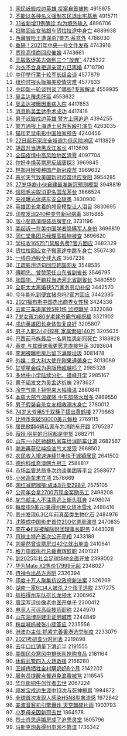 1. [网民诋毁戍边英雄 投案自首被拘](http://www.baidu.com/baidu?cl=3&tn=SE_baiduhomet8_jmjb7mjw&rsv_dl=fyb_top&fr=top1000&wd=%CD%F8%C3%F1%DA%AE%BB%D9%CA%F9%B1%DF%D3%A2%D0%DB%20%CD%B6%B0%B8%D7%D4%CA%D7%B1%BB%BE%D0) 4915975
1. [不能以各种名义强制农民退出宅基地](http://www.baidu.com/baidu?cl=3&tn=SE_baiduhomet8_jmjb7mjw&rsv_dl=fyb_top&fr=top1000&wd=%B2%BB%C4%DC%D2%D4%B8%F7%D6%D6%C3%FB%D2%E5%C7%BF%D6%C6%C5%A9%C3%F1%CD%CB%B3%F6%D5%AC%BB%F9%B5%D8) 4915711
1. [31省新增11例确诊 均为境外输入](http://www.baidu.com/baidu?cl=3&tn=SE_baiduhomet8_jmjb7mjw&rsv_dl=fyb_top&fr=top1000&wd=31%CA%A1%D0%C2%D4%F611%C0%FD%C8%B7%D5%EF%20%BE%F9%CE%AA%BE%B3%CD%E2%CA%E4%C8%EB) 4896706
1. [妇联回应女孩跟车货拉拉途中身亡](http://www.baidu.com/baidu?cl=3&tn=SE_baiduhomet8_jmjb7mjw&rsv_dl=fyb_top&fr=top1000&wd=%B8%BE%C1%AA%BB%D8%D3%A6%C5%AE%BA%A2%B8%FA%B3%B5%BB%F5%C0%AD%C0%AD%CD%BE%D6%D0%C9%ED%CD%F6) 4889938
1. [西藏冒险王遭谋杀?警方:系意外](http://www.baidu.com/baidu?cl=3&tn=SE_baiduhomet8_jmjb7mjw&rsv_dl=fyb_top&fr=top1000&wd=%CE%F7%B2%D8%C3%B0%CF%D5%CD%F5%D4%E2%C4%B1%C9%B1%3F%BE%AF%B7%BD%3A%CF%B5%D2%E2%CD%E2) 4788030
1. [重磅！2021年中央一号文件发布](http://www.baidu.com/baidu?cl=3&tn=SE_baiduhomet8_jmjb7mjw&rsv_dl=fyb_top&fr=top1000&wd=%D6%D8%B0%F5%A3%A12021%C4%EA%D6%D0%D1%EB%D2%BB%BA%C5%CE%C4%BC%FE%B7%A2%B2%BC) 4743916
1. [贾玲高情商回应催婚](http://www.baidu.com/baidu?cl=3&tn=SE_baiduhomet8_jmjb7mjw&rsv_dl=fyb_top&fr=top1000&wd=%BC%D6%C1%E1%B8%DF%C7%E9%C9%CC%BB%D8%D3%A6%B4%DF%BB%E9) 4743661
1. [王毅敦促美方做到三个"放弃"](http://www.baidu.com/baidu?cl=3&tn=SE_baiduhomet8_jmjb7mjw&rsv_dl=fyb_top&fr=top1000&wd=%CD%F5%D2%E3%B6%D8%B4%D9%C3%C0%B7%BD%D7%F6%B5%BD%C8%FD%B8%F6%22%B7%C5%C6%FA%22) 4725322
1. [内衣不合身拒迎亲双方已离婚](http://www.baidu.com/baidu?cl=3&tn=SE_baiduhomet8_jmjb7mjw&rsv_dl=fyb_top&fr=top1000&wd=%C4%DA%D2%C2%B2%BB%BA%CF%C9%ED%BE%DC%D3%AD%C7%D7%CB%AB%B7%BD%D2%D1%C0%EB%BB%E9) 4718790
1. [中印举行第十轮军长级会谈](http://www.baidu.com/baidu?cl=3&tn=SE_baiduhomet8_jmjb7mjw&rsv_dl=fyb_top&fr=top1000&wd=%D6%D0%D3%A1%BE%D9%D0%D0%B5%DA%CA%AE%C2%D6%BE%FC%B3%A4%BC%B6%BB%E1%CC%B8) 4577879
1. [纽约时报头版揭美疫情灾难](http://www.baidu.com/baidu?cl=3&tn=SE_baiduhomet8_jmjb7mjw&rsv_dl=fyb_top&fr=top1000&wd=%C5%A6%D4%BC%CA%B1%B1%A8%CD%B7%B0%E6%BD%D2%C3%C0%D2%DF%C7%E9%D4%D6%C4%D1) 4577633
1. [中印新一轮谈判谈了哪些?专家解读](http://www.baidu.com/baidu?cl=3&tn=SE_baiduhomet8_jmjb7mjw&rsv_dl=fyb_top&fr=top1000&wd=%D6%D0%D3%A1%D0%C2%D2%BB%C2%D6%CC%B8%C5%D0%CC%B8%C1%CB%C4%C4%D0%A9%3F%D7%A8%BC%D2%BD%E2%B6%C1) 4559935
1. [吴孟达罹患肝癌](http://www.baidu.com/baidu?cl=3&tn=SE_baiduhomet8_jmjb7mjw&rsv_dl=fyb_top&fr=top1000&wd=%CE%E2%C3%CF%B4%EF%EE%BE%BB%BC%B8%CE%B0%A9) 4553632
1. [吴孟达被曝因重病入院](http://www.baidu.com/baidu?cl=3&tn=SE_baiduhomet8_jmjb7mjw&rsv_dl=fyb_top&fr=top1000&wd=%CE%E2%C3%CF%B4%EF%B1%BB%C6%D8%D2%F2%D6%D8%B2%A1%C8%EB%D4%BA) 4417653
1. [消息称吴孟达手术成功](http://www.baidu.com/baidu?cl=3&tn=SE_baiduhomet8_jmjb7mjw&rsv_dl=fyb_top&fr=top1000&wd=%CF%FB%CF%A2%B3%C6%CE%E2%C3%CF%B4%EF%CA%D6%CA%F5%B3%C9%B9%A6) 4417416
1. [男子诋毁戍边英雄 警方上网追逃](http://www.baidu.com/baidu?cl=3&tn=SE_baiduhomet8_jmjb7mjw&rsv_dl=fyb_top&fr=top1000&wd=%C4%D0%D7%D3%DA%AE%BB%D9%CA%F9%B1%DF%D3%A2%D0%DB%20%BE%AF%B7%BD%C9%CF%CD%F8%D7%B7%CC%D3) 4394255
1. [警方通报上海迪士尼游客殴打演员](http://www.baidu.com/baidu?cl=3&tn=SE_baiduhomet8_jmjb7mjw&rsv_dl=fyb_top&fr=top1000&wd=%BE%AF%B7%BD%CD%A8%B1%A8%C9%CF%BA%A3%B5%CF%CA%BF%C4%E1%D3%CE%BF%CD%C5%B9%B4%F2%D1%DD%D4%B1) 4263035
1. [猫和老鼠电影中国独家预告](http://www.baidu.com/baidu?cl=3&tn=SE_baiduhomet8_jmjb7mjw&rsv_dl=fyb_top&fr=top1000&wd=%C3%A8%BA%CD%C0%CF%CA%F3%B5%E7%D3%B0%D6%D0%B9%FA%B6%C0%BC%D2%D4%A4%B8%E6) 4240456
1. [22日起石家庄全域调为低风险地区](http://www.baidu.com/baidu?cl=3&tn=SE_baiduhomet8_jmjb7mjw&rsv_dl=fyb_top&fr=top1000&wd=22%C8%D5%C6%F0%CA%AF%BC%D2%D7%AF%C8%AB%D3%F2%B5%F7%CE%AA%B5%CD%B7%E7%CF%D5%B5%D8%C7%F8) 4113829
1. [胡昌升当选黑龙江省长](http://www.baidu.com/baidu?cl=3&tn=SE_baiduhomet8_jmjb7mjw&rsv_dl=fyb_top&fr=top1000&wd=%BA%FA%B2%FD%C9%FD%B5%B1%D1%A1%BA%DA%C1%FA%BD%AD%CA%A1%B3%A4) 4113608
1. [全国疫情中高风险地区清零](http://www.baidu.com/baidu?cl=3&tn=SE_baiduhomet8_jmjb7mjw&rsv_dl=fyb_top&fr=top1000&wd=%C8%AB%B9%FA%D2%DF%C7%E9%D6%D0%B8%DF%B7%E7%CF%D5%B5%D8%C7%F8%C7%E5%C1%E3) 4097704
1. [你好李焕英票房反超唐探3](http://www.baidu.com/baidu?cl=3&tn=SE_baiduhomet8_jmjb7mjw&rsv_dl=fyb_top&fr=top1000&wd=%C4%E3%BA%C3%C0%EE%BB%C0%D3%A2%C6%B1%B7%BF%B7%B4%B3%AC%CC%C6%CC%BD3) 3969845
1. [林郑月娥接种国产新冠疫苗](http://www.baidu.com/baidu?cl=3&tn=SE_baiduhomet8_jmjb7mjw&rsv_dl=fyb_top&fr=top1000&wd=%C1%D6%D6%A3%D4%C2%B6%F0%BD%D3%D6%D6%B9%FA%B2%FA%D0%C2%B9%DA%D2%DF%C3%E7) 3969632
1. [恶劣天气致美国新冠疫苗供应受阻](http://www.baidu.com/baidu?cl=3&tn=SE_baiduhomet8_jmjb7mjw&rsv_dl=fyb_top&fr=top1000&wd=%B6%F1%C1%D3%CC%EC%C6%F8%D6%C2%C3%C0%B9%FA%D0%C2%B9%DA%D2%DF%C3%E7%B9%A9%D3%A6%CA%DC%D7%E8) 3954285
1. [27岁华裔小伙自建最准新冠预测模型](http://www.baidu.com/baidu?cl=3&tn=SE_baiduhomet8_jmjb7mjw&rsv_dl=fyb_top&fr=top1000&wd=27%CB%EA%BB%AA%D2%E1%D0%A1%BB%EF%D7%D4%BD%A8%D7%EE%D7%BC%D0%C2%B9%DA%D4%A4%B2%E2%C4%A3%D0%CD) 3948819
1. [信阳毛尖取消更名国龙茅台](http://www.baidu.com/baidu?cl=3&tn=SE_baiduhomet8_jmjb7mjw&rsv_dl=fyb_top&fr=top1000&wd=%D0%C5%D1%F4%C3%AB%BC%E2%C8%A1%CF%FB%B8%FC%C3%FB%B9%FA%C1%FA%C3%A9%CC%A8) 3866524
1. [央视曝光体感车安全隐患](http://www.baidu.com/baidu?cl=3&tn=SE_baiduhomet8_jmjb7mjw&rsv_dl=fyb_top&fr=top1000&wd=%D1%EB%CA%D3%C6%D8%B9%E2%CC%E5%B8%D0%B3%B5%B0%B2%C8%AB%D2%FE%BB%BC) 3830900
1. [英雄团长拿着的颅骨模型让人泪目](http://www.baidu.com/baidu?cl=3&tn=SE_baiduhomet8_jmjb7mjw&rsv_dl=fyb_top&fr=top1000&wd=%D3%A2%D0%DB%CD%C5%B3%A4%C4%C3%D7%C5%B5%C4%C2%AD%B9%C7%C4%A3%D0%CD%C8%C3%C8%CB%C0%E1%C4%BF) 3830695
1. [印度发现240种变异新冠病毒](http://www.baidu.com/baidu?cl=3&tn=SE_baiduhomet8_jmjb7mjw&rsv_dl=fyb_top&fr=top1000&wd=%D3%A1%B6%C8%B7%A2%CF%D6240%D6%D6%B1%E4%D2%EC%D0%C2%B9%DA%B2%A1%B6%BE) 3815885
1. [张小斐路演服装品牌变化](http://www.baidu.com/baidu?cl=3&tn=SE_baiduhomet8_jmjb7mjw&rsv_dl=fyb_top&fr=top1000&wd=%D5%C5%D0%A1%EC%B3%C2%B7%D1%DD%B7%FE%D7%B0%C6%B7%C5%C6%B1%E4%BB%AF) 3731196
1. [美起诉一在美中国学者隐瞒军人身份](http://www.baidu.com/baidu?cl=3&tn=SE_baiduhomet8_jmjb7mjw&rsv_dl=fyb_top&fr=top1000&wd=%C3%C0%C6%F0%CB%DF%D2%BB%D4%DA%C3%C0%D6%D0%B9%FA%D1%A7%D5%DF%D2%FE%C2%F7%BE%FC%C8%CB%C9%ED%B7%DD) 3696819
1. [同仁堂集团总经理高振坤被查](http://www.baidu.com/baidu?cl=3&tn=SE_baiduhomet8_jmjb7mjw&rsv_dl=fyb_top&fr=top1000&wd=%CD%AC%C8%CA%CC%C3%BC%AF%CD%C5%D7%DC%BE%AD%C0%ED%B8%DF%D5%F1%C0%A4%B1%BB%B2%E9) 3696620
1. [学校收165万门禁服务费?官方回应](http://www.baidu.com/baidu?cl=3&tn=SE_baiduhomet8_jmjb7mjw&rsv_dl=fyb_top&fr=top1000&wd=%D1%A7%D0%A3%CA%D5165%CD%F2%C3%C5%BD%FB%B7%FE%CE%F1%B7%D1%3F%B9%D9%B7%BD%BB%D8%D3%A6) 3682329
1. [货拉拉回应女子搬家途中跳车身亡](http://www.baidu.com/baidu?cl=3&tn=SE_baiduhomet8_jmjb7mjw&rsv_dl=fyb_top&fr=top1000&wd=%BB%F5%C0%AD%C0%AD%BB%D8%D3%A6%C5%AE%D7%D3%B0%E1%BC%D2%CD%BE%D6%D0%CC%F8%B3%B5%C9%ED%CD%F6) 3567430
1. [一线白酒股全线大跌](http://www.baidu.com/baidu?cl=3&tn=SE_baiduhomet8_jmjb7mjw&rsv_dl=fyb_top&fr=top1000&wd=%D2%BB%CF%DF%B0%D7%BE%C6%B9%C9%C8%AB%CF%DF%B4%F3%B5%F8) 3567238
1. [江疏影用诗句回应韩国网友](http://www.baidu.com/baidu?cl=3&tn=SE_baiduhomet8_jmjb7mjw&rsv_dl=fyb_top&fr=top1000&wd=%BD%AD%CA%E8%D3%B0%D3%C3%CA%AB%BE%E4%BB%D8%D3%A6%BA%AB%B9%FA%CD%F8%D3%D1) 3548535
1. [傅明先、曾赞荣任山东省副省长](http://www.baidu.com/baidu?cl=3&tn=SE_baiduhomet8_jmjb7mjw&rsv_dl=fyb_top&fr=top1000&wd=%B8%B5%C3%F7%CF%C8%A1%A2%D4%F8%D4%DE%C8%D9%C8%CE%C9%BD%B6%AB%CA%A1%B8%B1%CA%A1%B3%A4) 3546795
1. [张国华、严鹏程当选河北省副省长](http://www.baidu.com/baidu?cl=3&tn=SE_baiduhomet8_jmjb7mjw&rsv_dl=fyb_top&fr=top1000&wd=%D5%C5%B9%FA%BB%AA%A1%A2%D1%CF%C5%F4%B3%CC%B5%B1%D1%A1%BA%D3%B1%B1%CA%A1%B8%B1%CA%A1%B3%A4) 3480559
1. [全职太太离婚获5万家务劳动补偿](http://www.baidu.com/baidu?cl=3&tn=SE_baiduhomet8_jmjb7mjw&rsv_dl=fyb_top&fr=top1000&wd=%C8%AB%D6%B0%CC%AB%CC%AB%C0%EB%BB%E9%BB%F15%CD%F2%BC%D2%CE%F1%C0%CD%B6%AF%B2%B9%B3%A5) 3442570
1. [今年能吃到便宜猪肉吗?官方回应](http://www.baidu.com/baidu?cl=3&tn=SE_baiduhomet8_jmjb7mjw&rsv_dl=fyb_top&fr=top1000&wd=%BD%F1%C4%EA%C4%DC%B3%D4%B5%BD%B1%E3%D2%CB%D6%ED%C8%E2%C2%F0%3F%B9%D9%B7%BD%BB%D8%D3%A6) 3442385
1. [2021福布斯中国杰出商界女性榜](http://www.baidu.com/baidu?cl=3&tn=SE_baiduhomet8_jmjb7mjw&rsv_dl=fyb_top&fr=top1000&wd=2021%B8%A3%B2%BC%CB%B9%D6%D0%B9%FA%BD%DC%B3%F6%C9%CC%BD%E7%C5%AE%D0%D4%B0%F1) 3424336
1. [云南三车追尾致5死1伤 监控曝光](http://www.baidu.com/baidu?cl=3&tn=SE_baiduhomet8_jmjb7mjw&rsv_dl=fyb_top&fr=top1000&wd=%D4%C6%C4%CF%C8%FD%B3%B5%D7%B7%CE%B2%D6%C25%CB%C01%C9%CB%20%BC%E0%BF%D8%C6%D8%B9%E2) 3322080
1. [7岁女孩为80岁老姥爷霸气喊祝福](http://www.baidu.com/baidu?cl=3&tn=SE_baiduhomet8_jmjb7mjw&rsv_dl=fyb_top&fr=top1000&wd=7%CB%EA%C5%AE%BA%A2%CE%AA80%CB%EA%C0%CF%C0%D1%D2%AF%B0%D4%C6%F8%BA%B0%D7%A3%B8%A3) 3321902
1. [戍边英雄团长身体恢复良好](http://www.baidu.com/baidu?cl=3&tn=SE_baiduhomet8_jmjb7mjw&rsv_dl=fyb_top&fr=top1000&wd=%CA%F9%B1%DF%D3%A2%D0%DB%CD%C5%B3%A4%C9%ED%CC%E5%BB%D6%B8%B4%C1%BC%BA%C3) 3205807
1. [男子入职2小时猝死 家属索赔140万](http://www.baidu.com/baidu?cl=3&tn=SE_baiduhomet8_jmjb7mjw&rsv_dl=fyb_top&fr=top1000&wd=%C4%D0%D7%D3%C8%EB%D6%B02%D0%A1%CA%B1%E2%A7%CB%C0%20%BC%D2%CA%F4%CB%F7%C5%E2140%CD%F2) 3205635
1. [巴西茹马族最后一名男性患新冠死亡](http://www.baidu.com/baidu?cl=3&tn=SE_baiduhomet8_jmjb7mjw&rsv_dl=fyb_top&fr=top1000&wd=%B0%CD%CE%F7%C8%E3%C2%ED%D7%E5%D7%EE%BA%F3%D2%BB%C3%FB%C4%D0%D0%D4%BB%BC%D0%C2%B9%DA%CB%C0%CD%F6) 3188828
1. [黄奕 与其暧昧我更愿意直接坦荡](http://www.baidu.com/baidu?cl=3&tn=SE_baiduhomet8_jmjb7mjw&rsv_dl=fyb_top&fr=top1000&wd=%BB%C6%DE%C8%20%D3%EB%C6%E4%EA%D3%C3%C1%CE%D2%B8%FC%D4%B8%D2%E2%D6%B1%BD%D3%CC%B9%B5%B4) 3093604
1. [李湘被曝租房后留下满屋垃圾](http://www.baidu.com/baidu?cl=3&tn=SE_baiduhomet8_jmjb7mjw&rsv_dl=fyb_top&fr=top1000&wd=%C0%EE%CF%E6%B1%BB%C6%D8%D7%E2%B7%BF%BA%F3%C1%F4%CF%C2%C2%FA%CE%DD%C0%AC%BB%F8) 3081478
1. [外媒：意大利大使在刚果遇袭身亡](http://www.baidu.com/baidu?cl=3&tn=SE_baiduhomet8_jmjb7mjw&rsv_dl=fyb_top&fr=top1000&wd=%CD%E2%C3%BD%A3%BA%D2%E2%B4%F3%C0%FB%B4%F3%CA%B9%D4%DA%B8%D5%B9%FB%D3%F6%CF%AE%C9%ED%CD%F6) 3013089
1. [甘望星会成为男版杨超越吗？](http://www.baidu.com/baidu?cl=3&tn=SE_baiduhomet8_jmjb7mjw&rsv_dl=fyb_top&fr=top1000&wd=%B8%CA%CD%FB%D0%C7%BB%E1%B3%C9%CE%AA%C4%D0%B0%E6%D1%EE%B3%AC%D4%BD%C2%F0%A3%BF) 2985328
1. [多地中小学陆续分批、错峰开学](http://www.baidu.com/baidu?cl=3&tn=SE_baiduhomet8_jmjb7mjw&rsv_dl=fyb_top&fr=top1000&wd=%B6%E0%B5%D8%D6%D0%D0%A1%D1%A7%C2%BD%D0%F8%B7%D6%C5%FA%A1%A2%B4%ED%B7%E5%BF%AA%D1%A7) 2985167
1. [黄子韬发文为吴孟达祈祷](http://www.baidu.com/baidu?cl=3&tn=SE_baiduhomet8_jmjb7mjw&rsv_dl=fyb_top&fr=top1000&wd=%BB%C6%D7%D3%E8%BA%B7%A2%CE%C4%CE%AA%CE%E2%C3%CF%B4%EF%C6%ED%B5%BB) 2973627
1. [冷空气南下将带来大幅降温](http://www.baidu.com/baidu?cl=3&tn=SE_baiduhomet8_jmjb7mjw&rsv_dl=fyb_top&fr=top1000&wd=%C0%E4%BF%D5%C6%F8%C4%CF%CF%C2%BD%AB%B4%F8%C0%B4%B4%F3%B7%F9%BD%B5%CE%C2) 2880841
1. [本周大部气温骤降 中东部降水增多](http://www.baidu.com/baidu?cl=3&tn=SE_baiduhomet8_jmjb7mjw&rsv_dl=fyb_top&fr=top1000&wd=%B1%BE%D6%DC%B4%F3%B2%BF%C6%F8%CE%C2%D6%E8%BD%B5%20%D6%D0%B6%AB%B2%BF%BD%B5%CB%AE%D4%F6%B6%E0) 2869550
1. [男子假装自杀女友相救溺水身亡](http://www.baidu.com/baidu?cl=3&tn=SE_baiduhomet8_jmjb7mjw&rsv_dl=fyb_top&fr=top1000&wd=%C4%D0%D7%D3%BC%D9%D7%B0%D7%D4%C9%B1%C5%AE%D3%D1%CF%E0%BE%C8%C4%E7%CB%AE%C9%ED%CD%F6) 2780012
1. [74岁大爷用5千双筷子搭出黄鹤楼](http://www.baidu.com/baidu?cl=3&tn=SE_baiduhomet8_jmjb7mjw&rsv_dl=fyb_top&fr=top1000&wd=74%CB%EA%B4%F3%D2%AF%D3%C35%C7%A7%CB%AB%BF%EA%D7%D3%B4%EE%B3%F6%BB%C6%BA%D7%C2%A5) 2779863
1. [比特币突破58000美元每枚](http://www.baidu.com/baidu?cl=3&tn=SE_baiduhomet8_jmjb7mjw&rsv_dl=fyb_top&fr=top1000&wd=%B1%C8%CC%D8%B1%D2%CD%BB%C6%C658000%C3%C0%D4%AA%C3%BF%C3%B6) 2769115
1. [居民掀翻4辆私家车为消防车开路](http://www.baidu.com/baidu?cl=3&tn=SE_baiduhomet8_jmjb7mjw&rsv_dl=fyb_top&fr=top1000&wd=%BE%D3%C3%F1%CF%C6%B7%AD4%C1%BE%CB%BD%BC%D2%B3%B5%CE%AA%CF%FB%B7%C0%B3%B5%BF%AA%C2%B7) 2765287
1. [薇娅 明星的归宿都是带货](http://www.baidu.com/baidu?cl=3&tn=SE_baiduhomet8_jmjb7mjw&rsv_dl=fyb_top&fr=top1000&wd=%DE%B1%E6%AB%20%C3%F7%D0%C7%B5%C4%B9%E9%CB%DE%B6%BC%CA%C7%B4%F8%BB%F5) 2682711
1. [山东一小区掀翻私家车给消防车让道](http://www.baidu.com/baidu?cl=3&tn=SE_baiduhomet8_jmjb7mjw&rsv_dl=fyb_top&fr=top1000&wd=%C9%BD%B6%AB%D2%BB%D0%A1%C7%F8%CF%C6%B7%AD%CB%BD%BC%D2%B3%B5%B8%F8%CF%FB%B7%C0%B3%B5%C8%C3%B5%C0) 2682567
1. [渤海再获亿吨级油气大发现](http://www.baidu.com/baidu?cl=3&tn=SE_baiduhomet8_jmjb7mjw&rsv_dl=fyb_top&fr=top1000&wd=%B2%B3%BA%A3%D4%D9%BB%F1%D2%DA%B6%D6%BC%B6%D3%CD%C6%F8%B4%F3%B7%A2%CF%D6) 2668502
1. [农民收入增速连续11年快于城镇居民](http://www.baidu.com/baidu?cl=3&tn=SE_baiduhomet8_jmjb7mjw&rsv_dl=fyb_top&fr=top1000&wd=%C5%A9%C3%F1%CA%D5%C8%EB%D4%F6%CB%D9%C1%AC%D0%F811%C4%EA%BF%EC%D3%DA%B3%C7%D5%F2%BE%D3%C3%F1) 2641502
1. [德约科维奇澳网九冠王](http://www.baidu.com/baidu?cl=3&tn=SE_baiduhomet8_jmjb7mjw&rsv_dl=fyb_top&fr=top1000&wd=%B5%C2%D4%BC%BF%C6%CE%AC%C6%E6%B0%C4%CD%F8%BE%C5%B9%DA%CD%F5) 2588817
1. [市场监管总局多次约谈美团等平台](http://www.baidu.com/baidu?cl=3&tn=SE_baiduhomet8_jmjb7mjw&rsv_dl=fyb_top&fr=top1000&wd=%CA%D0%B3%A1%BC%E0%B9%DC%D7%DC%BE%D6%B6%E0%B4%CE%D4%BC%CC%B8%C3%C0%CD%C5%B5%C8%C6%BD%CC%A8) 2588677
1. [小米造车未立项](http://www.baidu.com/baidu?cl=3&tn=SE_baiduhomet8_jmjb7mjw&rsv_dl=fyb_top&fr=top1000&wd=%D0%A1%C3%D7%D4%EC%B3%B5%CE%B4%C1%A2%CF%EE) 2578669
1. [网红减肥咖啡:成本8元卖298元](http://www.baidu.com/baidu?cl=3&tn=SE_baiduhomet8_jmjb7mjw&rsv_dl=fyb_top&fr=top1000&wd=%CD%F8%BA%EC%BC%F5%B7%CA%BF%A7%B7%C8%3A%B3%C9%B1%BE8%D4%AA%C2%F4298%D4%AA) 2575105
1. [公司年会拿2700万现金奖励员工](http://www.baidu.com/baidu?cl=3&tn=SE_baiduhomet8_jmjb7mjw&rsv_dl=fyb_top&fr=top1000&wd=%B9%AB%CB%BE%C4%EA%BB%E1%C4%C32700%CD%F2%CF%D6%BD%F0%BD%B1%C0%F8%D4%B1%B9%A4) 2498208
1. [鸵鸟趁主人不注意逃上街头狂奔](http://www.baidu.com/baidu?cl=3&tn=SE_baiduhomet8_jmjb7mjw&rsv_dl=fyb_top&fr=top1000&wd=%CD%D2%C4%F1%B3%C3%D6%F7%C8%CB%B2%BB%D7%A2%D2%E2%CC%D3%C9%CF%BD%D6%CD%B7%BF%F1%B1%BC) 2498074
1. [每度电9美元!美得州民众烧冰雪水](http://www.baidu.com/baidu?cl=3&tn=SE_baiduhomet8_jmjb7mjw&rsv_dl=fyb_top&fr=top1000&wd=%C3%BF%B6%C8%B5%E79%C3%C0%D4%AA%21%C3%C0%B5%C3%D6%DD%C3%F1%D6%DA%C9%D5%B1%F9%D1%A9%CB%AE) 2488416
1. [贵州发现6.3亿年前真菌类生物化石](http://www.baidu.com/baidu?cl=3&tn=SE_baiduhomet8_jmjb7mjw&rsv_dl=fyb_top&fr=top1000&wd=%B9%F3%D6%DD%B7%A2%CF%D66.3%D2%DA%C4%EA%C7%B0%D5%E6%BE%FA%C0%E0%C9%FA%CE%EF%BB%AF%CA%AF) 2484976
1. [沈腾成中国影史首位200亿票房演员](http://www.baidu.com/baidu?cl=3&tn=SE_baiduhomet8_jmjb7mjw&rsv_dl=fyb_top&fr=top1000&wd=%C9%F2%CC%DA%B3%C9%D6%D0%B9%FA%D3%B0%CA%B7%CA%D7%CE%BB200%D2%DA%C6%B1%B7%BF%D1%DD%D4%B1) 2470835
1. [李在�F将被解除财团理事长职务](http://www.baidu.com/baidu?cl=3&tn=SE_baiduhomet8_jmjb7mjw&rsv_dl=fyb_top&fr=top1000&wd=%C0%EE%D4%DA%E9F%BD%AB%B1%BB%BD%E2%B3%FD%B2%C6%CD%C5%C0%ED%CA%C2%B3%A4%D6%B0%CE%F1) 2443028
1. [月球土特产首次公开亮相](http://www.baidu.com/baidu?cl=3&tn=SE_baiduhomet8_jmjb7mjw&rsv_dl=fyb_top&fr=top1000&wd=%D4%C2%C7%F2%CD%C1%CC%D8%B2%FA%CA%D7%B4%CE%B9%AB%BF%AA%C1%C1%CF%E0) 2433189
1. [刘昊然曾说票房过42亿就出单曲](http://www.baidu.com/baidu?cl=3&tn=SE_baiduhomet8_jmjb7mjw&rsv_dl=fyb_top&fr=top1000&wd=%C1%F5%EA%BB%C8%BB%D4%F8%CB%B5%C6%B1%B7%BF%B9%FD42%D2%DA%BE%CD%B3%F6%B5%A5%C7%FA) 2410641
1. [格力电器执行总裁黄辉辞职](http://www.baidu.com/baidu?cl=3&tn=SE_baiduhomet8_jmjb7mjw&rsv_dl=fyb_top&fr=top1000&wd=%B8%F1%C1%A6%B5%E7%C6%F7%D6%B4%D0%D0%D7%DC%B2%C3%BB%C6%BB%D4%B4%C7%D6%B0) 2401321
1. [到2025年社会足球场地全面开放](http://www.baidu.com/baidu?cl=3&tn=SE_baiduhomet8_jmjb7mjw&rsv_dl=fyb_top&fr=top1000&wd=%B5%BD2025%C4%EA%C9%E7%BB%E1%D7%E3%C7%F2%B3%A1%B5%D8%C8%AB%C3%E6%BF%AA%B7%C5) 2398002
1. [华为Mate X2售价17999元起](http://www.baidu.com/baidu?cl=3&tn=SE_baiduhomet8_jmjb7mjw&rsv_dl=fyb_top&fr=top1000&wd=%BB%AA%CE%AAMate%20X2%CA%DB%BC%DB17999%D4%AA%C6%F0) 2348027
1. [侍神令出品方声明](http://www.baidu.com/baidu?cl=3&tn=SE_baiduhomet8_jmjb7mjw&rsv_dl=fyb_top&fr=top1000&wd=%CA%CC%C9%F1%C1%EE%B3%F6%C6%B7%B7%BD%C9%F9%C3%F7) 2326394
1. [印度十万人聚集抗议政府新法案](http://www.baidu.com/baidu?cl=3&tn=SE_baiduhomet8_jmjb7mjw&rsv_dl=fyb_top&fr=top1000&wd=%D3%A1%B6%C8%CA%AE%CD%F2%C8%CB%BE%DB%BC%AF%BF%B9%D2%E9%D5%FE%B8%AE%D0%C2%B7%A8%B0%B8) 2326269
1. [湖南一家6口4人被杀 2个孩子逃脱](http://www.baidu.com/baidu?cl=3&tn=SE_baiduhomet8_jmjb7mjw&rsv_dl=fyb_top&fr=top1000&wd=%BA%FE%C4%CF%D2%BB%BC%D26%BF%DA4%C8%CB%B1%BB%C9%B1%202%B8%F6%BA%A2%D7%D3%CC%D3%CD%D1) 2317275
1. [航拍得州车队排长龙领水](http://www.baidu.com/baidu?cl=3&tn=SE_baiduhomet8_jmjb7mjw&rsv_dl=fyb_top&fr=top1000&wd=%BA%BD%C5%C4%B5%C3%D6%DD%B3%B5%B6%D3%C5%C5%B3%A4%C1%FA%C1%EC%CB%AE) 2308962
1. [周深写评价像老中医开单子](http://www.baidu.com/baidu?cl=3&tn=SE_baiduhomet8_jmjb7mjw&rsv_dl=fyb_top&fr=top1000&wd=%D6%DC%C9%EE%D0%B4%C6%C0%BC%DB%CF%F1%C0%CF%D6%D0%D2%BD%BF%AA%B5%A5%D7%D3) 2300412
1. [电竞人可评高级技师职称](http://www.baidu.com/baidu?cl=3&tn=SE_baiduhomet8_jmjb7mjw&rsv_dl=fyb_top&fr=top1000&wd=%B5%E7%BE%BA%C8%CB%BF%C9%C6%C0%B8%DF%BC%B6%BC%BC%CA%A6%D6%B0%B3%C6) 2244970
1. [山东淄博将建无证明城市](http://www.baidu.com/baidu?cl=3&tn=SE_baiduhomet8_jmjb7mjw&rsv_dl=fyb_top&fr=top1000&wd=%C9%BD%B6%AB%D7%CD%B2%A9%BD%AB%BD%A8%CE%DE%D6%A4%C3%F7%B3%C7%CA%D0) 2244849
1. [粉丝喊妈被张小斐答应](http://www.baidu.com/baidu?cl=3&tn=SE_baiduhomet8_jmjb7mjw&rsv_dl=fyb_top&fr=top1000&wd=%B7%DB%CB%BF%BA%B0%C2%E8%B1%BB%D5%C5%D0%A1%EC%B3%B4%F0%D3%A6) 2235556
1. [港澳办主任:抓紧完善香港选举制度](http://www.baidu.com/baidu?cl=3&tn=SE_baiduhomet8_jmjb7mjw&rsv_dl=fyb_top&fr=top1000&wd=%B8%DB%B0%C4%B0%EC%D6%F7%C8%CE%3A%D7%A5%BD%F4%CD%EA%C9%C6%CF%E3%B8%DB%D1%A1%BE%D9%D6%C6%B6%C8) 2233079
1. [2021考研查分时间表](http://www.baidu.com/baidu?cl=3&tn=SE_baiduhomet8_jmjb7mjw&rsv_dl=fyb_top&fr=top1000&wd=2021%BF%BC%D1%D0%B2%E9%B7%D6%CA%B1%BC%E4%B1%ED) 2219898
1. [去年口红销量下滑近半](http://www.baidu.com/baidu?cl=3&tn=SE_baiduhomet8_jmjb7mjw&rsv_dl=fyb_top&fr=top1000&wd=%C8%A5%C4%EA%BF%DA%BA%EC%CF%FA%C1%BF%CF%C2%BB%AC%BD%FC%B0%EB) 2191555
1. [美国民众寒风中排长队抢购食品](http://www.baidu.com/baidu?cl=3&tn=SE_baiduhomet8_jmjb7mjw&rsv_dl=fyb_top&fr=top1000&wd=%C3%C0%B9%FA%C3%F1%D6%DA%BA%AE%B7%E7%D6%D0%C5%C5%B3%A4%B6%D3%C7%C0%B9%BA%CA%B3%C6%B7) 2181164
1. [休假武警四入火场救援](http://www.baidu.com/baidu?cl=3&tn=SE_baiduhomet8_jmjb7mjw&rsv_dl=fyb_top&fr=top1000&wd=%D0%DD%BC%D9%CE%E4%BE%AF%CB%C4%C8%EB%BB%F0%B3%A1%BE%C8%D4%AE) 2166280
1. [王焯冉牺牲全村瞒奶奶8个月](http://www.baidu.com/baidu?cl=3&tn=SE_baiduhomet8_jmjb7mjw&rsv_dl=fyb_top&fr=top1000&wd=%CD%F5%EC%CC%C8%BD%CE%FE%C9%FC%C8%AB%B4%E5%C2%F7%C4%CC%C4%CC8%B8%F6%D4%C2) 2142202
1. [服务员提醒点餐避免浪费被骂](http://www.baidu.com/baidu?cl=3&tn=SE_baiduhomet8_jmjb7mjw&rsv_dl=fyb_top&fr=top1000&wd=%B7%FE%CE%F1%D4%B1%CC%E1%D0%D1%B5%E3%B2%CD%B1%DC%C3%E2%C0%CB%B7%D1%B1%BB%C2%EE) 2118545
1. [华尔街铜牛创作者去世](http://www.baidu.com/baidu?cl=3&tn=SE_baiduhomet8_jmjb7mjw&rsv_dl=fyb_top&fr=top1000&wd=%BB%AA%B6%FB%BD%D6%CD%AD%C5%A3%B4%B4%D7%F7%D5%DF%C8%A5%CA%C0) 2067224
1. [祁发宝戍边生涯中13次与死神擦肩](http://www.baidu.com/baidu?cl=3&tn=SE_baiduhomet8_jmjb7mjw&rsv_dl=fyb_top&fr=top1000&wd=%C6%EE%B7%A2%B1%A6%CA%F9%B1%DF%C9%FA%D1%C4%D6%D013%B4%CE%D3%EB%CB%C0%C9%F1%B2%C1%BC%E7) 1994872
1. [全球首次发现人感染H5N8型禽流感](http://www.baidu.com/baidu?cl=3&tn=SE_baiduhomet8_jmjb7mjw&rsv_dl=fyb_top&fr=top1000&wd=%C8%AB%C7%F2%CA%D7%B4%CE%B7%A2%CF%D6%C8%CB%B8%D0%C8%BEH5N8%D0%CD%C7%DD%C1%F7%B8%D0) 1972842
1. [美波音客机引擎爆炸 天空飘碎片雨](http://www.baidu.com/baidu?cl=3&tn=SE_baiduhomet8_jmjb7mjw&rsv_dl=fyb_top&fr=top1000&wd=%C3%C0%B2%A8%D2%F4%BF%CD%BB%FA%D2%FD%C7%E6%B1%AC%D5%A8%20%CC%EC%BF%D5%C6%AE%CB%E9%C6%AC%D3%EA) 1903793
1. [小罗母亲因新冠去世](http://www.baidu.com/baidu?cl=3&tn=SE_baiduhomet8_jmjb7mjw&rsv_dl=fyb_top&fr=top1000&wd=%D0%A1%C2%DE%C4%B8%C7%D7%D2%F2%D0%C2%B9%DA%C8%A5%CA%C0) 1864578
1. [烈士肖思远婚房成了追思灵堂](http://www.baidu.com/baidu?cl=3&tn=SE_baiduhomet8_jmjb7mjw&rsv_dl=fyb_top&fr=top1000&wd=%C1%D2%CA%BF%D0%A4%CB%BC%D4%B6%BB%E9%B7%BF%B3%C9%C1%CB%D7%B7%CB%BC%C1%E9%CC%C3) 1805796
1. [马斯克炮轰得州电网不靠谱](http://www.baidu.com/baidu?cl=3&tn=SE_baiduhomet8_jmjb7mjw&rsv_dl=fyb_top&fr=top1000&wd=%C2%ED%CB%B9%BF%CB%C5%DA%BA%E4%B5%C3%D6%DD%B5%E7%CD%F8%B2%BB%BF%BF%C6%D7) 1736342
